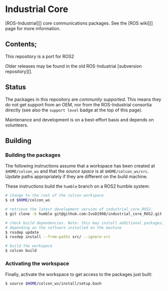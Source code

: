 # Industrial Core
[ROS-Industrial][] core communications packages. See the [ROS wiki][] page for more information.


## Contents;
This repository is a port for ROS2 

Older releases may be found in the old ROS-Industrial [subversion repository][].


## Status

The packages in this repository are *community supported*.
This means they do not get support from an OEM, nor from the ROS-Industrial consortia directly (see also the `support level` badge at the top of this page).

Maintenance and development is on a best-effort basis and depends on volunteers.

## Building

### Building the packages

The following instructions assume that a workspace has been created at `$HOME/colcon_ws` and that the *source space* is at `$HOME/colcon_ws/src`. Update paths appropriately if they are different on the build machine.

These instructions build the `humble` branch on a ROS2 humble system:

```bash
# change to the root of the colcon workspace
$ cd $HOME/colcon_ws

# retrieve the latest development version of industrial_core_ROS2. 
$ git clone -b humble git@github.com:IvoD1998/industrial_core_ROS2.git src/industrial_core_ROS2

# check build dependencies. Note: this may install additional packages,
# depending on the software installed on the machine
$ rosdep update
$ rosdep install --from-paths src/ --ignore-src

# build the workspace
$ colcon build
```

### Activating the workspace

Finally, activate the workspace to get access to the packages just built:

```bash
$ source $HOME/colcon_ws/install/setup.bash
```




